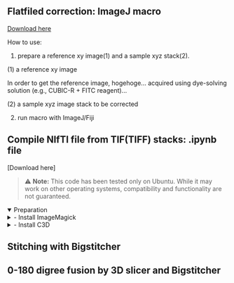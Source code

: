 ## Flatfiled correction: ImageJ macro
[Download here](https://github.com/dbsb-juntendo/descSPIM/blob/main/FlatfieldCorrection_IJmacro_ver230406.ijm)

How to use:
1. prepare a reference xy image(1) and a sample xyz stack(2). 

(1) a reference xy image

In order to get the reference image, hogehoge... acquired using dye-solving solution (e.g., CUBIC-R + FITC reagent)...

(2) a sample xyz image stack to be corrected

2. run macro with ImageJ/Fiji

## Compile NIfTI file from TIF(TIFF) stacks: .ipynb file
[Download here] 
> :warning: **Note:** This code has been tested only on Ubuntu. While it may work on other operating systems, compatibility and functionality are not guaranteed.

<details open>
  <summary>Preparation</summary>

  <details>
    <summary>- Install ImageMagick</summary>

    1. Update your package list and install the necessary dependencies

        
        sudo apt-get update
        sudo apt-get install -y software-properties-common wget
        

    2. Add the ImageMagick repository to your system

        ```
        wget -qO- https://www.imagemagick.org/download/ImageMagick.key | sudo apt-key add -
        sudo add-apt-repository "deb https://www.imagemagick.org/download/ubuntu focal main"
        ```

    3. Update your package list again to include the newly added repository

        ```
        sudo apt-get update
        ```

    4. Install ImageMagick

        ```
        sudo apt-get install -y imagemagick
        ```

    5. Verify the installation by checking the version

        ```
        magick -version
        ```

    The output should be like the following:

        ```
        Version: ImageMagick 7.X.Y-X Q16 x86_64 2023-04-08 https://imagemagick.org
        ```

  </details>

  <details>
    <summary>- Install C3D</summary>
    
    1. (Add your C3D installation instructions here)

  </details>

</details>




## Stitching with Bigstitcher




## 0-180 digree fusion by 3D slicer and Bigstitcher
